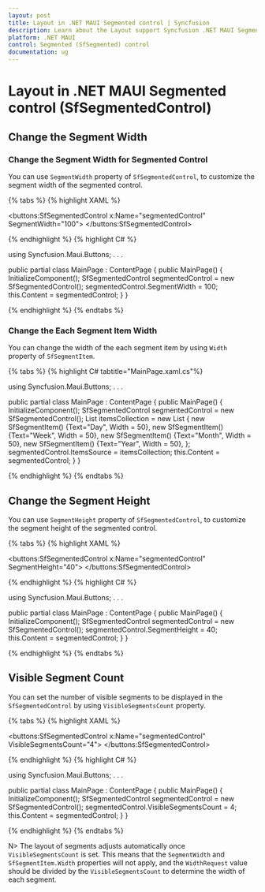 ```yaml
---
layout: post
title: Layout in .NET MAUI Segmented control | Syncfusion
description: Learn about the Layout support Syncfusion .NET MAUI Segmented control (SfSegmentedControl).
platform: .NET MAUI
control: Segmented (SfSegmented) control
documentation: ug
---
```

 
# Layout in .NET MAUI Segmented control (SfSegmentedControl)

## Change the Segment Width

### Change the Segment Width for Segmented Control
You can use `SegmentWidth` property of `SfSegmentedControl`, to customize the segment width of the segmented control.

{% tabs %}
{% highlight XAML %}

<ContentPage
    xmlns:buttons="clr-namespace:Syncfusion.Maui.Buttons;assembly=Syncfusion.Maui.Buttons">
    <buttons:SfSegmentedControl x:Name="segmentedControl"
                                SegmentWidth="100">
    </buttons:SfSegmentedControl>
</ContentPage>

{% endhighlight %}
{% highlight C# %}

using Syncfusion.Maui.Buttons;
. . .

public partial class MainPage : ContentPage
{
    public MainPage()
    {
        InitializeComponent();
        SfSegmentedControl segmentedControl = new SfSegmentedControl();
        segmentedControl.SegmentWidth = 100;
        this.Content = segmentedControl;
    }
}

{% endhighlight %}
{% endtabs %}

### Change the Each Segment Item Width

You can change the width of the each segment item by using `Width` property of `SfSegmentItem`.

{% tabs %}
{% highlight C# tabtitle="MainPage.xaml.cs"%}

using Syncfusion.Maui.Buttons;
. . .

public partial class MainPage : ContentPage
{
    public MainPage()
    {
        InitializeComponent();
        SfSegmentedControl segmentedControl = new SfSegmentedControl();
        List<SfSegmentItem> itemsCollection = new List<SfSegmentItem>
            {
                new SfSegmentItem() {Text="Day", Width = 50},
                new SfSegmentItem() {Text="Week", Width = 50},
                new SfSegmentItem() {Text="Month", Width = 50},
                new SfSegmentItem() {Text="Year", Width = 50},
            };
        segmentedControl.ItemsSource = itemsCollection;
        this.Content = segmentedControl;
    }
}

{% endhighlight %}
{% endtabs %}

## Change the Segment Height
You can use `SegmentHeight` property of `SfSegmentedControl`, to customize the segment height of the segmented control.

{% tabs %}
{% highlight XAML %}

<ContentPage
    xmlns:buttons="clr-namespace:Syncfusion.Maui.Buttons;assembly=Syncfusion.Maui.Buttons">
    <buttons:SfSegmentedControl x:Name="segmentedControl"
                                SegmentHeight="40">
    </buttons:SfSegmentedControl>
</ContentPage>

{% endhighlight %}
{% highlight C# %}

using Syncfusion.Maui.Buttons;
. . .

public partial class MainPage : ContentPage
{
    public MainPage()
    {
        InitializeComponent();
        SfSegmentedControl segmentedControl = new SfSegmentedControl();
        segmentedControl.SegmentHeight = 40;
        this.Content = segmentedControl;
    }
}

{% endhighlight %}
{% endtabs %}

## Visible Segment Count

You can set the number of visible segments to be displayed in the `SfSegmentedControl` by using `VisibleSegmentsCount` property.

{% tabs %}
{% highlight XAML %}

<ContentPage
    xmlns:buttons="clr-namespace:Syncfusion.Maui.Buttons;assembly=Syncfusion.Maui.Buttons">
    <buttons:SfSegmentedControl x:Name="segmentedControl"
                                VisibleSegmentsCount="4">
    </buttons:SfSegmentedControl>
</ContentPage>

{% endhighlight %}
{% highlight C# %}

using Syncfusion.Maui.Buttons;
. . .

public partial class MainPage : ContentPage
{
    public MainPage()
    {
        InitializeComponent();
        SfSegmentedControl segmentedControl = new SfSegmentedControl();
        segmentedControl.VisibleSegmentsCount = 4;
        this.Content = segmentedControl;
    }
}

{% endhighlight %}
{% endtabs %}

N> The layout of segments adjusts automatically once `VisibleSegmentsCount` is set. This means that the `SegmentWidth` and `SfSegmentItem.Width` properties will not apply, and the `WidthRequest` value should be divided by the `VisibleSegmentsCount` to determine the width of each segment.